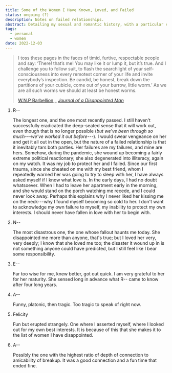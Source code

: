 ```yaml
---
title: Some of the Women I Have Known, Loved, and Failed
status: ongoing (?)
description: Notes on failed relationships.
abstract: Detailing my sexual and romantic history, with a particular eye to recognizing patterns. Patterns in the women I become attached to; patterns in our relations; patterns in their failure.
tags:
  - personal
  - women
date: 2022-12-03
---
```


> I toss these pages in the faces of timid, furtive, respectable people and say: ‘There! that’s me! You may like it or lump it, but it’s true. And I challenge you to follow suit, to flash the searchlight of your self-consciousness into every remotest corner of your life and invite everybody’s inspection. Be candid, be honest, break down the partitions of your cubicle, come out of your burrow, little worm.’ As we are all such worms we should at least be honest worms.
> 
> [W.N.P Barbellion](https://en.wikipedia.org/wiki/W._N._P._Barbellion),_ [*Journal of a Disappointed Man*](https://www.pseudopodium.org/barbellionblog/books.html)

1. R--

	The longest one, and the one most recently passed. I still haven't successfully eradicated the deep-seated sense that it will work out, even though that is no longer possible (*but we've been through so much---we've worked it out before---*). I would swear vengeance on her and get it all out in the open, but the nature of a failed relationship is that it inevitably tars both parties. Her failures are my failures, and mine are hers. Somehow, during the pandemic, she wound up becoming a fairly extreme political reactionary; she also degenerated into illiteracy, again on my watch. It was my job to protect her and I failed. Since our first trauma, since she cheated on me with my best friend, whom I repeatedly warned her was going to try to sleep with her, I have always asked myself if I know what love is. In the early days, I had no doubt whatsoever. When I had to leave her apartment early in the morning, and she would stand on the porch watching me recede, and I could never look away. Perhaps this explains why I never liked her kissing me on the neck---why I found myself becoming so cold to her. I don't want to acknowledge my own failure to myself, my inability to protect my own interests. I should never have fallen in love with her to begin with.

2. N--

	The most disastrous one, the one whose fallout haunts me today. She disappointed me more than anyone, that's true; but I loved her very, very deeply; I know that she loved me too; the disaster it wound up in is not something anyone could have predicted, but I still feel like I bear some responsibility.

2. E--

	Far too wise for me, knew better, got out quick. I am very grateful to her for her maturity. She sensed long in advance what R-- came to know after four long years.

2. A--

	Funny, platonic, then tragic. Too tragic to speak of right now.

2. Felicity

	Fun but erupted strangely. One where I asserted myself, where I looked out for my own best interests. It is because of this that she makes it to the list of women I have disappointed.

3. A--

	Possibly the one with the highest ratio of depth of connection to amicability of breakup. It was a good connection and a fun time that ended fine.

